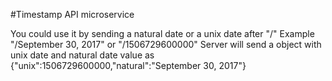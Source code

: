 #Timestamp API microservice

You could use it by sending a natural date or a unix date after "/"
Example "/September 30, 2017" or "/1506729600000"
Server will send a object with unix date and natural date value as
{"unix":1506729600000,"natural":"September 30, 2017"}

